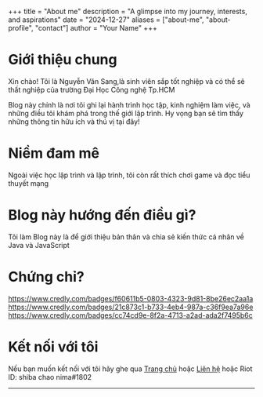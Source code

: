 +++
title = "About me"
description = "A glimpse into my journey, interests, and aspirations"
date = "2024-12-27"
aliases = ["about-me", "about-profile", "contact"]
author = "Your Name"
+++

# Giới thiệu chung
Xin chào! Tôi là Nguyễn Văn Sang,là sinh viên sắp tốt nghiệp và có thể sẽ thất nghiệp của trường Đại Học Công nghệ Tp.HCM

Blog này chính là nơi tôi ghi lại hành trình học tập, kinh nghiệm làm việc, và những điều tôi khám phá trong thế giới lập trình. Hy vọng bạn sẽ tìm thấy những thông tin hữu ích và thú vị tại đây!


# Niềm đam mê
Ngoài việc học lập trình và lập trình, tôi còn rất thích chơi game và đọc tiểu thuyết mạng


# Blog này hướng đến điều gì?
 Tôi làm Blog này là để giới thiệu bản thân và chia sẻ kiến thức cá nhân về Java và JavaScript

# Chứng chỉ?
https://www.credly.com/badges/f60611b5-0803-4323-9d81-8be26ec2aa1a
https://www.credly.com/badges/21c873c1-b733-4eb4-987a-c36f9ea7a96e
https://www.credly.com/badges/cc74cd9e-8f2a-4713-a2ad-ada2f7495b6c

# Kết nối với tôi
Nếu bạn muốn kết nối với tôi hãy ghe qua [Trang chủ](/) hoặc [Liên hệ](/contact/) hoặc Riot ID: shiba chao nima#1802     


---
